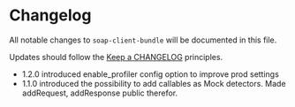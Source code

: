 # Changelog

All notable changes to `soap-client-bundle` will be documented in this file.

Updates should follow the [Keep a CHANGELOG](http://keepachangelog.com/) principles.

- 1.2.0
  introduced enable_profiler config option to improve prod settings
- 1.1.0
  introduced the possibility to add callables as Mock detectors.
  Made addRequest, addResponse public therefor.
